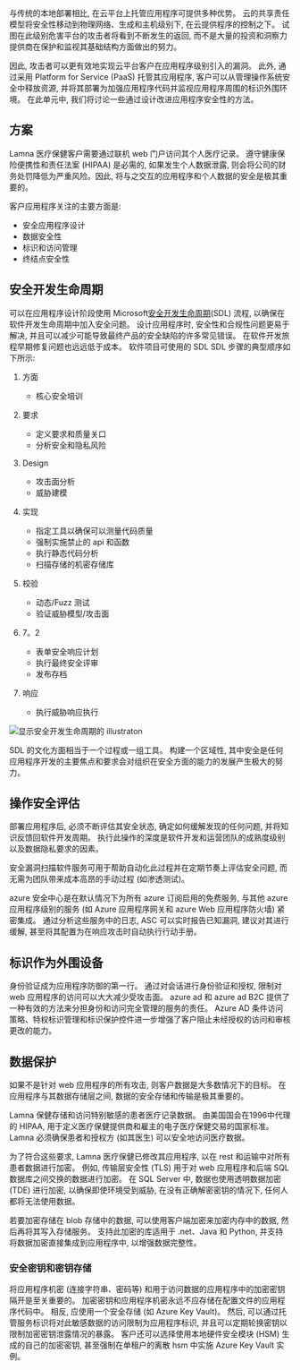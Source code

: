 与传统的本地部署相比, 在云平台上托管应用程序可提供多种优势。 云的共享责任模型将安全性移动到物理网络、生成和主机级别下, 在云提供程序的控制之下。 试图在此级别危害平台的攻击者将看到不断发生的返回, 而不是大量的投资和洞察力提供商在保护和监视其基础结构方面做出的努力。

因此, 攻击者可以更有效地实现云平台客户在应用程序级别引入的漏洞。 此外, 通过采用 Platform for Service (PaaS) 托管其应用程序, 客户可以从管理操作系统安全中释放资源, 并将其部署为加强应用程序代码并监视应用程序周围的标识外围环境。 在此单元中, 我们将讨论一些通过设计改进应用程序安全性的方法。

## <a name="scenario"></a>方案

Lamna 医疗保健客户需要通过联机 web 门户访问其个人医疗记录。 遵守健康保险便携性和责任法案 (HIPAA) 是必需的, 如果发生个人数据泄露, 则会将公司的财务处罚降低为严重风险。因此, 将与之交互的应用程序和个人数据的安全是极其重要的。

客户应用程序关注的主要方面是:

- 安全应用程序设计
- 数据安全性
- 标识和访问管理
- 终结点安全性

## <a name="security-development-lifecycle"></a>安全开发生命周期

可以在应用程序设计阶段使用 Microsoft[安全开发生命周期](https://www.microsoft.com/sdl)(SDL) 流程, 以确保在软件开发生命周期中加入安全问题。 设计应用程序时, 安全性和合规性问题更易于解决, 并且可以减少可能导致最终产品的安全缺陷的许多常见错误。 在软件开发旅程早期修复问题也远远低于成本。 软件项目可使用的 SDL SDL 步骤的典型顺序如下所示:

1. 方面

    - 核心安全培训

1. 要求

    - 定义要求和质量关口
    - 分析安全和隐私风险
 
1. Design

    - 攻击面分析
    - 威胁建模
 
1. 实现

    - 指定工具以确保可以测量代码质量
    - 强制实施禁止的 api 和函数
    - 执行静态代码分析
    - 扫描存储的机密存储库
 
1. 校验

    - 动态/Fuzz 测试
    - 验证威胁模型/攻击面
 
1. 7。2

    - 表单安全响应计划
    - 执行最终安全评审
    - 发布存档
 
1. 响应 

    - 执行威胁响应执行

![显示安全开发生命周期的 illustraton](../media/sdl.png)

SDL 的文化方面相当于一个过程或一组工具。 构建一个区域性, 其中安全是任何应用程序开发的主要焦点和要求会对组织在安全方面的能力的发展产生极大的努力。

<!-- Bear in mind that the migration of un-modified applications (especially COTS procured software systems) will not be able to perform many of the steps listed above.
 -->

## <a name="operational-security-assessment"></a>操作安全评估

部署应用程序后, 必须不断评估其安全状态, 确定如何缓解发现的任何问题, 并将知识反馈回软件开发周期。 执行此操作的深度是软件开发和运营团队的成熟度级别以及数据隐私要求的因素。

安全漏洞扫描软件服务可用于帮助自动化此过程并在定期节奏上评估安全问题, 而无需为团队带来成本高昂的手动过程 (如渗透测试)。

azure 安全中心是在默认情况下为所有 azure 订阅启用的免费服务, 与其他 azure 应用程序级别的服务 (如 Azure 应用程序网关和 azure Web 应用程序防火墙) 紧密集成。 通过分析这些服务中的日志, ASC 可以实时报告已知漏洞, 建议对其进行缓解, 甚至将其配置为在响应攻击时自动执行行动手册。

<!-- SDL culture
Key Vault / MSI
CSE = App  -> DB & App Storage
Mention approach of code scanning & SDL
Scanning for passwords - Git
 -->

## <a name="identity-as-the-perimeter"></a>标识作为外围设备

身份验证成为应用程序防御的第一行。 通过对会话进行身份验证和授权, 限制对 web 应用程序的访问可以大大减少受攻击面。 azure ad 和 azure ad B2C 提供了一种有效的方法来分担身份和访问完全管理的服务的责任。 Azure AD 条件访问策略、特权标识管理和标识保护控件进一步增强了客户阻止未经授权的访问和审核更改的能力。

## <a name="data-protection"></a>数据保护

如果不是针对 web 应用程序的所有攻击, 则客户数据是大多数情况下的目标。 在应用程序与其数据存储层之间, 数据的安全存储和传输是极其重要的。

Lamna 保健存储和访问特别敏感的患者医疗记录数据。 由美国国会在1996中代理的 HIPAA, 用于定义医疗保健提供商和雇主的电子医疗保健交易的国家标准。 Lamna 必须确保患者和授权方 (如其医生) 可以安全地访问医疗数据。

为了符合这些要求, Lamna 医疗保健已修改其应用程序, 以在 rest 和运输中对所有患者数据进行加密。 例如, 传输层安全性 (TLS) 用于对 web 应用程序和后端 SQL 数据库之间交换的数据进行加密。 在 SQL Server 中, 数据也使用透明数据加密 (TDE) 进行加密, 以确保即使环境受到威胁, 在没有正确解密密钥的情况下, 任何人都将无法使用数据。

若要加密存储在 blob 存储中的数据, 可以使用客户端加密来加密内存中的数据, 然后再将其写入存储服务。 支持此加密的库适用于 .net、Java 和 Python, 并支持将数据加密直接集成到应用程序中, 以增强数据完整性。

### <a name="secure-key-and-secret-storage"></a>安全密钥和密钥存储

将应用程序机密 (连接字符串、密码等) 和用于访问数据的应用程序中的加密密钥隔开是至关重要的。 加密密钥和应用程序机密永远不应存储在配置文件的应用程序代码中。 相反, 应使用一个安全存储 (如 Azure Key Vault)。 然后, 可以通过托管服务标识将对此敏感数据的访问限制为应用程序标识, 并且可以定期轮换密钥以限制加密密钥泄露情况的暴露。 客户还可以选择使用本地硬件安全模块 (HSM) 生成的自己的加密密钥, 甚至强制在单租户的离散 hsm 中实施 Azure Key Vault 实例。

<!-- ### Secure and immutable file storage

All Azure storage accounts are encrypted by default using Microsoft managed keys. Azure customers also have the ability to use their own encryption keys (BYOK) to encrypt blob, file and queue data so that even the hosting provider has no access to unencrypted data. Data immutability is often required for auditing purposes or when legal disputes call for data to be effectively frozen for a determined amount of time. Azure has recently introduced an [immutable data storage](https://docs.microsoft.com/azure/storage/blobs/storage-blob-immutable-storage) option known as Write-Once, Read many (WORM) for this scenario. -->

